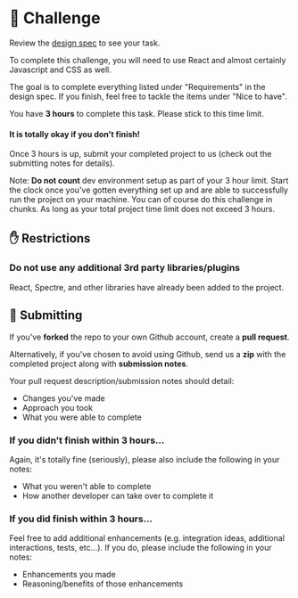 # 💪 Challenge

Review the [design spec](./specs/button.md) to see your task.

To complete this challenge, you will need to use React and almost certainly Javascript and CSS as well.

The goal is to complete everything listed under "Requirements" in the design spec. If you finish, feel free to tackle the items under "Nice to have".

You have **3 hours** to complete this task. Please stick to this time limit.

#### It is totally okay if you don't finish!

Once 3 hours is up, submit your completed project to us (check out the submitting notes for details).

Note: **Do not count** dev environment setup as part of your 3 hour limit. Start the clock once you've gotten everything set up and are able to successfully run the project on your machine. You can of course do this challenge in chunks. As long as your total project time limit does not exceed 3 hours.


## ✋ Restrictions

### Do not use any additional 3rd party libraries/plugins

React, Spectre, and other libraries have already been added to the project.


## 🙌 Submitting

If you've **forked** the repo to your own Github account, create a **pull request**.

Alternatively, if you've chosen to avoid using Github, send us a **zip** with the completed project along with **submission notes**.

Your pull request description/submission notes should detail:

* Changes you've made
* Approach you took
* What you were able to complete


### If you didn't finish within 3 hours...

Again, it's totally fine (seriously), please also include the following in your notes:

* What you weren't able to complete
* How another developer can take over to complete it


### If you did finish within 3 hours...

Feel free to add additional enhancements (e.g. integration ideas, additional interactions, tests, etc...). If you do, please include the following in your notes:

* Enhancements you made
* Reasoning/benefits of those enhancements

